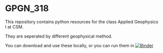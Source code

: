 # GPGN_318

This repository contains python resources for the class
Applied Geophysics I at CSM.

They are seperated by different geophysical method.

You can download and use these locally, or you can run them in [![Binder](https://mybinder.org/badge_logo.svg)](https://mybinder.org/v2/gh/jcapriot/GPGN_318/main?labpath=index.ipynb)